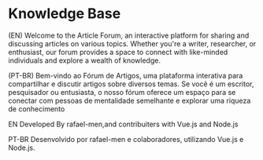 
<body>

  <h1>Knowledge Base</h1>

  <p>
        (EN) Welcome to the Article Forum, an interactive platform for sharing and discussing articles on various topics. Whether you're a writer, researcher, or enthusiast, our forum provides a space to connect with like-minded individuals and explore a wealth of knowledge.


  (PT-BR) Bem-vindo ao Fórum de Artigos, uma plataforma interativa para compartilhar e discutir artigos sobre diversos temas. Se você é um escritor, pesquisador ou entusiasta, o nosso fórum oferece um espaço para se conectar com pessoas de mentalidade semelhante e explorar uma riqueza de conhecimento
</p>


EN Developed By rafael-men,and contribuiters with Vue.js and Node.js

PT-BR Desenvolvido por rafael-men e colaboradores, utilizando Vue.js e Node.js.
